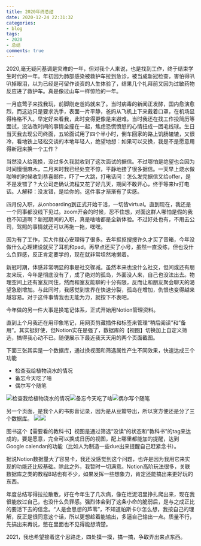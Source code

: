 ```yaml
---
title: 2020年终总结
date: 2020-12-24 22:31:32
categories:
- blog
tags: 
- 2020
- 总结
comments: true
---
```


2020,毫无疑问基调是灾难的一年，但对我个人来说，也是找到工作，终于结束学生时代的一年。年初因为肺部感染被救护车拉到急诊，被当成新冠检查，害怕得叭叭掉眼泪，以为已经是可留作谈资的人生体验了，结果几个礼拜前又因为过敏药物反应进了救护车。真是像过山车一样惊险的一年。

一月底莺子来找我玩，前脚刚走爸妈就来了。当时病毒的新闻正发酵，国内愈演愈烈，而这边只是要求洗手，表面一片平静，爸妈从飞机上下来戴着口罩，在机场显得格格不入。早定好来看我，此时变得更像是来避难。当时我还在找工作投简历等面试，没法改时间的事情全撞在一起，焦虑恐慌愤怒的心情扭成一团毛线球。生日当天我去现公司终面，五轮面试用了四个半小时，倒车回家的路上饥肠辘辘，又很冷，看地铁上轻松交谈的本地年轻人，绝望地想：如果可以交换，我是不是愿意用得新冠来换一个工作？

当然没人给我换，没过多久我就收到了这次面试的据信。不过哪怕是绝望也会因为时间慢慢麻木，二月末时我已经处变不惊，平静地接了很多据信。一天早上烧水做咖啡的时候收到恭喜邮件，吓了一大跳，打电话问：怎么发完据信又给offer，是不是发错了？大公司走确认流程又花了好几天，期间不敢开心，终于等来hr打电话。人解释：没发错，是给你的。这件事才渐渐有了实感。

四月份入职，从onboarding到正式开始干活，一切皆virtual。直到现在，我还是一个同事都没线下见过。zoom开会的时候，忍不住想，对面这群人哪怕是假的我也不知道啊？新冠期间的入职，真是啥啥都是全新体验。不过好处也有，不用去公司，驾照的事情就还可以再拖一拖，嘿嘿。

因为有了工作，买大件就心安理得了很多。去年抠抠搜搜许久才买了音箱，今年没做什么心理建设就买了耳机和pad。再早点还买了小号，虽然一直没练，但也没什么负罪感，反正肯定要学的，现在就非常坦然地懒着。

新冠时期，体感非常明显的事是社交骤减。虽然本来也没什么社交，但间或还有朋友来玩，今年是彻底没有了，成了绝对的孤岛，外面没人来，自己也没法出去。物理空间上还有室友同住，然而和室友能聊的十分有限，反而让和朋友聚会聊天的渴望急剧增加。与此同时，我感觉到世界在快速分裂，孤岛在增加，仇恨也变得越来越容易。对于这件事情我也无能为力，就按下不表吧。

今年做的另一件大事是换笔记体系，正式开始用Notion管理资料。

直到上个月我还在用印象笔记，用网页剪藏插件和标签来管理“稍后阅读”和”备用”。其实挺好使，但Notion实在是强了，数据库的【视图】切换加上自定义筛选，搞得我心动不已。随便展示下最近我天天用的两个页面截图。

下面三张其实是一个数据库，通过换视图和筛选属性产生不同效果，快速达成三个功能
- 检查我给植物浇水的情况
- 备忘今天吃了啥
- 偶尔写个随笔

![检查我给植物浇水的情况](https://tva1.sinaimg.cn/large/0081Kckwly1glzyacnq4dj31400u0n1t.jpg)![备忘今天吃了啥](https://tva1.sinaimg.cn/large/0081Kckwly1glzyakehp5j31400u0grz.jpg)![偶尔写个随笔](https://tva1.sinaimg.cn/large/0081Kckwly1glzyaiy9mrj31400u0b29.jpg)


另一个页面，是我个人的书影音记录，因为是从豆瓣导出，所以贪方便还是分了三个数据库。
![](https://tva1.sinaimg.cn/large/0081Kckwly1glzyacnq4dj31400u0n1t.jpg)![](https://tva1.sinaimg.cn/large/0081Kckwly1glzyaf3rtij31400u0n4e.jpg)

图书这个【需要看的教科书】视图是通过筛选“没读”的状态和“教科书”的tag来达成的，要是愿意，完全可以换成日历的视图，配上哪里都能加的提醒，达到Google calendar的功能（比如人为制造一些due出来提醒自己赶紧念书）。

据说Notion数据量大了容易卡，我还没感觉到这个问题，也许是因为我用它来实现的功能还比较基础。除此之外，我暂时一切满意。Notion高阶玩法很多，关联数据库之类的教程B站也有不少，如果发挥一些想象力，肯定还能搞出来更好玩的东西。

年度总结写得拉拉散散，好在今年生了几次病，像在烂泥沼里挣扎爬出来，现在我很能放过自己，也没什么负罪感。强烈体会到了这条小命的脆弱后，是与之成正比的要活下去的信念。“人是会思想的芦苇”，不知道帕斯卡尔怎么想，我按自己的理解，反正是很同意这个话，所以更想趁着能输出，多逼自己输出一点。质量不行，先搞出来再说，憋在里面也不见得能想清楚。

2021，我也希望接着这个思路走，四处摸一摸，搞一搞，争取弄出来点东西。

